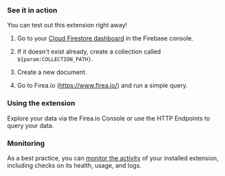 ### See it in action

You can test out this extension right away!

1.  Go to your [Cloud Firestore dashboard](https://console.firebase.google.com/project/${param:PROJECT_ID}/firestore/data) in the Firebase console.

2.  If it doesn't exist already, create a collection called `${param:COLLECTION_PATH}`.

3.  Create a new document.

4.  Go to Firea.io (https://www.firea.io/) and run a simple query. 

### Using the extension

Explore your data via the Firea.io Console or use the HTTP Endpoints to query your data.


### Monitoring

As a best practice, you can [monitor the activity](https://firebase.google.com/docs/extensions/manage-installed-extensions#monitor) of your installed extension, including checks on its health, usage, and logs.
